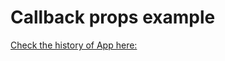 # Callback props example

[Check the history of App here:](https://github.githistory.xyz/Reinoptland/callbackprops-example/blob/master/src/App.js)
